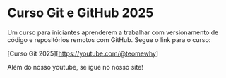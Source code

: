 # Curso Git e GitHub 2025

Um curso para iniciantes aprenderem a trabalhar com versionamento de código e repositórios remotos com GitHub. Segue o link para o curso:

[Curso Git 2025][https://youtube.com/@teomewhy]

Além do nosso youtube, se igue no nosso site!